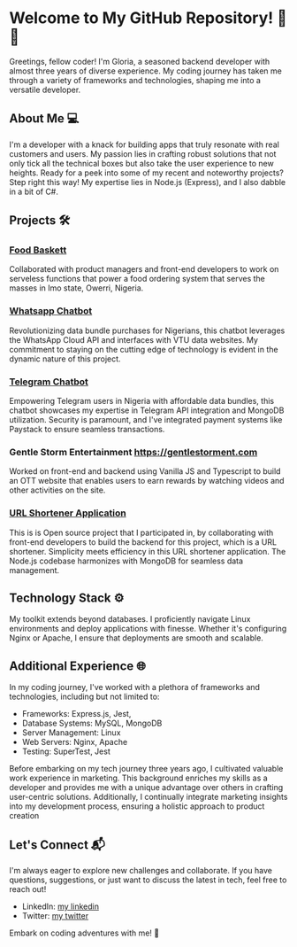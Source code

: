# Welcome to My GitHub Repository! 👋🚀

Greetings, fellow coder! I'm Gloria, a seasoned backend developer with almost three years of diverse experience. My coding journey has taken me through a variety of frameworks and technologies, shaping me into a versatile developer.

## About Me 💻

I'm a developer with a knack for building apps that truly resonate with real customers and users. My passion lies in crafting robust solutions that not only tick all the technical boxes but also take the user experience to new heights. Ready for a peek into some of my recent and noteworthy projects? Step right this way! My expertise lies in Node.js (Express), and I also dabble in a bit of C#.

## Projects 🛠️

### [Food Baskett](https://foodbaskett.app/)
Collaborated with product managers and front-end developers to work on serveless functions that power a food ordering system that serves the masses in Imo state, Owerri, Nigeria. 

### [Whatsapp Chatbot](https://wa.link/zi8fyb)

Revolutionizing data bundle purchases for Nigerians, this chatbot leverages the WhatsApp Cloud API and interfaces with VTU data websites. My commitment to staying on the cutting edge of technology is evident in the dynamic nature of this project.

### [Telegram Chatbot](https://t.me/Exp_Buddy_bot)

Empowering Telegram users in Nigeria with affordable data bundles, this chatbot showcases my expertise in Telegram API integration and MongoDB utilization. Security is paramount, and I've integrated payment systems like Paystack to ensure seamless transactions.

### Gentle Storm Entertainment https://gentlestorment.com
Worked on front-end and backend using Vanilla JS and Typescript to build an OTT website that enables users to earn rewards by watching videos and other activities on the site. 

### [URL Shortener Application](https://mylinks-f6107.web.app)
This is is Open source project that I participated in, by collaborating with front-end developers to build the backend for this project, which is a URL shortener. 
Simplicity meets efficiency in this URL shortener application. The Node.js codebase harmonizes with MongoDB for seamless data management. 

## Technology Stack ⚙️

My toolkit extends beyond databases. I proficiently navigate Linux environments and deploy applications with finesse. Whether it's configuring Nginx or Apache, I ensure that deployments are smooth and scalable.

## Additional Experience 🌐

In my coding journey, I've worked with a plethora of frameworks and technologies, including but not limited to:
- Frameworks: Express.js, Jest, 
- Database Systems: MySQL, MongoDB
- Server Management: Linux
- Web Servers: Nginx, Apache
- Testing: SuperTest, Jest

Before embarking on my tech journey three years ago, I cultivated valuable work experience in marketing. This background enriches my skills as a developer and provides me with a unique advantage over others in crafting user-centric solutions. Additionally, I continually integrate marketing insights into my development process, ensuring a holistic approach to product creation

## Let's Connect 📬

I'm always eager to explore new challenges and collaborate. If you have questions, suggestions, or just want to discuss the latest in tech, feel free to reach out!

- LinkedIn: [my linkedin](https://www.linkedin.com/in/gloria-solomon-237285183/)
- Twitter: [my twitter](https://twitter.com/thetechjackie)

Embark on coding adventures with me! 🚀
